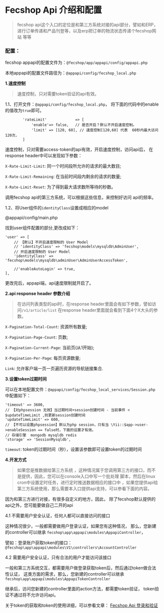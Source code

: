 Fecshop Api 介绍和配置
===========

> fecshop api这个入口的定位是和第三方系统对接的api部分，譬如和ERP，
> 进行订单传递和产品刊登等，以及erp把订单的物流状态传递个fecshop网站
> 等等


### 配置：

fecshop appapi的配置文件为：`@fecshop/app/appapi/config/appapi.php`

本地appapi的配置文件路径为：`@appapi/config/fecshop_local.php`

**1.速度控制**

>  速度控制，只对需要token验证的api有效。


1.1、打开文件：`@appapi/config/fecshop_local.php`，
将下面的代码中的enable 的值改为`true`即可。

```
        'rateLimit'             => [
            'enable'=> false,   // 是否开启？默认不开启速度控制。
            'limit' => [120, 60], // 速度控制[120,60] 代表  60秒内最大访问120次，
        ]
```

速度控制，只对需要access-token的api有效，开启速度控制，访问api后，
在response header中可以发现如下参数：

`X-Rate-Limit-Limit`: 同一个时间段所允许的请求的最大数目;

`X-Rate-Limit-Remaining`: 在当前时间段内剩余的请求的数量;

`X-Rate-Limit-Reset`: 为了得到最大请求数所等待的秒数。

调用fecshop api的第三方系统，可以根据这些信息，来控制好访问
api的频率。

1.2、将User组件的`identityClass`设置成相应的model

@appapi/config/main.php

找到user组件配置的部分,更改成如下：

```
'user' => [
    // 【默认】不开启速度限制的 User Model
    // 'identityClass' => 'fecshop\models\mysqldb\AdminUser',
    // 开启速度限制的 User Model
    'identityClass' => 'fecshop\models\mysqldb\adminUser\AdminUserAccessToken',
    
    //'enableAutoLogin' => true,
],
```

更改完后，appapi端，api速度限制就开启了。

**2.api response header 参数介绍**

> 在访问列表类型的api时，在response header里面会有如下参数，譬如访问`/v1/article/list`
> 在response header里面就会看到下面4个X大头的参数。

`X-Pagination-Total-Count`: 资源所有数量;

`X-Pagination-Page-Count`: 页数;

`X-Pagination-Current-Page`: 当前页(从1开始);

`X-Pagination-Per-Page`: 每页资源数量;

`Link`: 允许客户端一页一页遍历资源的导航链接集合.


**3.设置token过期时间**

可以在本地配置文件：`@appapi/config/fecshop_local_services/Session.php` 中配置如下：

```
'timeout' => 3600,
// 【对phpsession 无效】当过期时间+session创建时间 - 当前事件 < $updateTimeLimit ,则更新session创建时间
'updateTimeLimit' => 600,
// 【不可以设置phpsession】默认为php session，只有当 \Yii::$app->user->enableSession == false时，下面的设置才有效。
// 存储引擎  mongodb mysqldb redis
'storage' => 'SessionMysqldb',
```

`timeout`: token的过期时间（秒），设置该参数即可设置token的过期时间

**4.开发方式**

> 如果您是推数据给第三方系统
> ，这种情况属于您调用第三方的接口，而不是提供，因此，您可以在console入口中写一个批处理
> 脚本，然后在linux cron中设置定时任务，进行定时推送数据相应的接口中
> ，如果您提供api给第三方系统使用，那么需要本入口提供api支持，可以参看下面的内容。

因为和第三方进行对接，有很多自定义的地方，因此，
除了fecshop默认提供的api之外，您可能要做自己二开的api


4.1 不需要用户安全认证，任何人都可以直接访问的接口

这种情况很少，一般都需要做用户登录认证，如果您有这种情况，
那么，您新建的controller可以继承
`fecshop\app\appapi\modules\AppapiController`，

譬如：登录账户获取token的接口：`@fecshop\app\appapi\modules\V1\controllers\AccountController`

4.2 需要用户安全认证，只有合法的用户才能访问该接口

一般和第三方系统交互，都需要用户做登录获取token后，然后通过token做合法性认证，
这类方面的需求，那么，您新建的controller可以继承
`fecshop\app\appapi\modules\AppapiTokenController`

继承后，访问您新建的controller里面的action方法，都需要token验证，
token验证不通过将不允许访问api。

关于token的获取和token的使用详细，可以参看文章：
[Fecshop Api 登录和验证](fecshop-api-login-and-verification.md)




